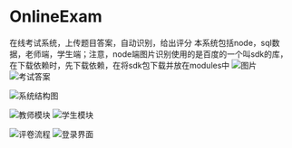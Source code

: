# OnlineExam
在线考试系统，上传题目答案，自动识别，给出评分
本系统包括node，sql数据，老师端，学生端；注意，node端图片识别使用的是百度的一个叫sdk的库，在下载依赖时，先下载依赖，在将sdk包下载并放在modules中
![图片](https://user-images.githubusercontent.com/55680267/110059552-66a08500-7d9f-11eb-9600-6e6601cd9542.jpg)
![考试答案](https://user-images.githubusercontent.com/55680267/110059600-7fa93600-7d9f-11eb-9fdc-47008dec49cd.png)

![系统结构图](https://user-images.githubusercontent.com/55680267/110059723-bd0dc380-7d9f-11eb-8b1a-02d8eedd8858.png)

![教师模块](https://user-images.githubusercontent.com/55680267/110059750-cc8d0c80-7d9f-11eb-9653-5d55824e21b1.png)
![学生模块](https://user-images.githubusercontent.com/55680267/110059770-d9116500-7d9f-11eb-976a-192ed99c13ed.png)

![评卷流程](https://user-images.githubusercontent.com/55680267/110059792-e6c6ea80-7d9f-11eb-9904-bb14d730753a.png)
![登录界面](https://user-images.githubusercontent.com/55680267/110060228-8edcb380-7da0-11eb-9322-9d780cef91ac.jpg)

